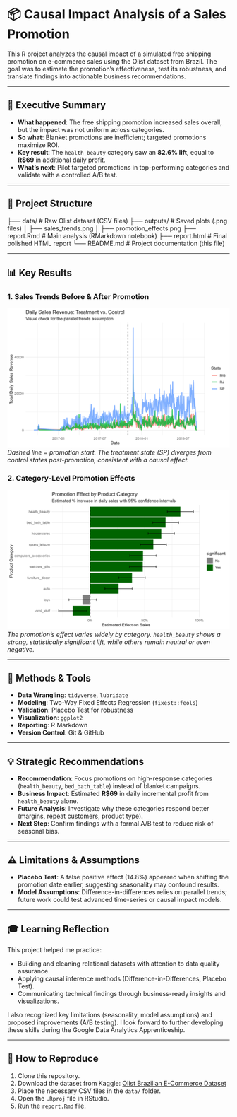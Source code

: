 # 📦 Causal Impact Analysis of a Sales Promotion

This R project analyzes the causal impact of a simulated free shipping promotion on e-commerce sales using the Olist dataset from Brazil. The goal was to estimate the promotion’s effectiveness, test its robustness, and translate findings into actionable business recommendations.

---
## 📌 Executive Summary

* **What happened**: The free shipping promotion increased sales overall, but the impact was not uniform across categories.
* **So what**: Blanket promotions are inefficient; targeted promotions maximize ROI.
* **Key result**: The `health_beauty` category saw an **82.6% lift**, equal to **R$69** in additional daily profit.
* **What’s next**: Pilot targeted promotions in top-performing categories and validate with a controlled A/B test.

---
## 📂 Project Structure
├── data/              # Raw Olist dataset (CSV files)
├── outputs/           # Saved plots (.png files)
│   ├── sales_trends.png
│   ├── promotion_effects.png
├── report.Rmd         # Main analysis (RMarkdown notebook)
├── report.html        # Final polished HTML report
└── README.md          # Project documentation (this file)

---
## 📊 Key Results

### 1. Sales Trends Before & After Promotion

![Sales Trends Plot](outputs/sales_trends.png)
*Dashed line = promotion start. The treatment state (SP) diverges from control states post-promotion, consistent with a causal effect.*

### 2. Category-Level Promotion Effects

![Category Effects Plot](outputs/promotion_effects.png)
*The promotion’s effect varies widely by category. `health_beauty` shows a strong, statistically significant lift, while others remain neutral or even negative.*

---
## 🔧 Methods & Tools
* **Data Wrangling**: `tidyverse`, `lubridate`
* **Modeling**: Two-Way Fixed Effects Regression (`fixest::feols`)
* **Validation**: Placebo Test for robustness
* **Visualization**: `ggplot2`
* **Reporting**: R Markdown
* **Version Control**: Git & GitHub

---
## 💡 Strategic Recommendations
* **Recommendation**: Focus promotions on high-response categories (`health_beauty`, `bed_bath_table`) instead of blanket campaigns.
* **Business Impact**: Estimated **R$69** in daily incremental profit from `health_beauty` alone.
* **Future Analysis**: Investigate why these categories respond better (margins, repeat customers, product type).
* **Next Step**: Confirm findings with a formal A/B test to reduce risk of seasonal bias.

---
## ⚠️ Limitations & Assumptions
* **Placebo Test**: A false positive effect (14.8%) appeared when shifting the promotion date earlier, suggesting seasonality may confound results.
* **Model Assumptions**: Difference-in-differences relies on parallel trends; future work could test advanced time-series or causal impact models.

---
## 🎓 Learning Reflection
This project helped me practice:
* Building and cleaning relational datasets with attention to data quality assurance.
* Applying causal inference methods (Difference-in-Differences, Placebo Test).
* Communicating technical findings through business-ready insights and visualizations.

I also recognized key limitations (seasonality, model assumptions) and proposed improvements (A/B testing). I look forward to further developing these skills during the Google Data Analytics Apprenticeship.

---
## 🚀 How to Reproduce
1.  Clone this repository.
2.  Download the dataset from Kaggle: [Olist Brazilian E-Commerce Dataset](https://www.kaggle.com/datasets/olistbr/brazilian-ecommerce)
3.  Place the necessary CSV files in the `data/` folder.
4.  Open the `.Rproj` file in RStudio.
5.  Run the `report.Rmd` file.
